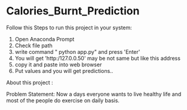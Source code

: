 # Calories_Burnt_Prediction
Follow this Steps to run this project in your system:
1) Open Anaconda Prompt 
2) Check file path
3) write command " python app.py" and press 'Enter'
4) You will get 'http:/127.0.0.50'  may be not same but like this address 
5) copy it and paste into web browser 
6) Put values and you will get predictions..

About this project :

Problem Statement: Now a days everyone wants to live healthy life and most of the people do exercise 
on daily basis.

